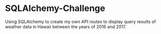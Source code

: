 # SQLAlchemy-Challenge
Using SQLAlchemy to create my own API routes to display query results of weather data in Hawaii between the years of 2016 and 2017.
